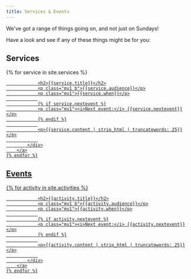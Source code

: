 ```yaml
---
title: Services & Events
---
```


We've got a range of things going on, and not just on Sundays!

Have a look and see if any of these things might be for you:

<div class="w-100 pv2 w-50-l fl-l">
	<h2>Services</h2>	
	{% for service in site.services %}
		<a class="no-underline near-black" href="{{service.url}}">
			<div class="pv1 ph3
				ma2 mr4-l
				ba bw1
				b--mid-gray grow ">
				
				<h2>{{service.title}}</h2>
				<p class="mv1 b">{{service.audience}}</p>
				<p class="mv1">{{service.when}}</p>
				
				{% if service.nextevent %}
				<p class="mv1"><i>Next event:</i> {{service.nextevent}}</p>
				{% endif %}
				
				<p>{{service.content | strip_html | truncatewords: 25}}</p>
				
			</div>
		</a>
	{% endfor %}
</div>

<div class="w-100 pv2 w-50-l fl-l">
	<h2>Events</h2>	
	{% for activity in site.activities %}
		<a class="no-underline near-black" href="{{activity.url}}">
			<div class="pv1 ph3
				ma2 mr4-l
				ba bw1
				b--mid-gray grow ">
				
				<h2>{{activity.title}}</h2>
				<p class="mv1 b">{{activity.audience}}</p>
				<p class="mv1">{{activity.when}}</p>
				
				{% if activity.nextevent %}
				<p class="mv1"><i>Next event:</i> {{activity.nextevent}}</p>
				{% endif %}
				
				<p>{{activity.content | strip_html | truncatewords: 25}}</p>
				
			</div>
		</a>
	{% endfor %}
</div>